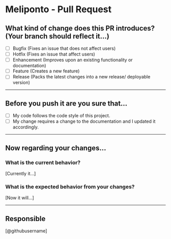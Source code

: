 # Meliponto - Pull Request

## What kind of change does this PR introduces? (Your branch should reflect it...)
- [ ] Bugfix (Fixes an issue that does not affect users)
- [ ] Hotfix (Fixes an issue that affect users)
- [ ] Enhancement (Improves upon an existing functionality or documentation)
- [ ] Feature (Creates a new feature)
- [ ] Release (Packs the latest changes into a new release/ deployable version)

---
## Before you push it are you sure that...
- [ ] My code follows the code style of this project.
- [ ] My change requires a change to the documentation and I updated it accordingly.

---
## Now regarding your changes...
### What is the current behavior?
[Currently it...]

### What is the expected behavior from your changes?
[Now it will...]

---
## Responsible
[@githubusername]
